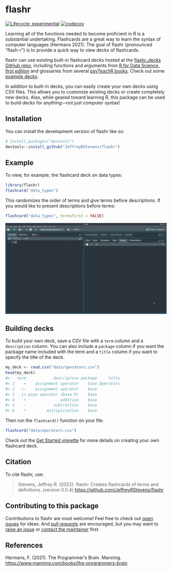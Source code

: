 
<!-- README.md is generated from README.Rmd. Please edit that file -->

# flashr

<!-- badges: start -->

[![Lifecycle:
experimental](https://img.shields.io/badge/lifecycle-experimental-orange.svg)](https://lifecycle.r-lib.org/articles/stages.html#experimental)
[![codecov](https://codecov.io/gh/JeffreyRStevens/flashr/branch/main/graph/badge.svg?token=XGH2OV874R)](https://codecov.io/gh/JeffreyRStevens/flashr)
<!-- badges: end -->

Learning all of the functions needed to become proficient in R is a
substantial undertaking. Flashcards are a great way to learn the syntax
of computer languages (Hermans 2021). The goal of flashr (pronounced
“flash-r”) is to provide a quick way to view decks of flashcards.

flashr can use existing built-in flashcard decks hosted at the
[flashr_decks GitHub
repo](https://github.com/JeffreyRStevens/flashr_decks), including
functions and arguments from [R for Data Science, first
edition](https://r4ds.had.co.nz/) and glossaries from several [psyTeachR
books](https://psyteachr.github.io/). Check out some [example
decks](https://jeffreyrstevens.github.io/flashr_decks/decks.html).

In addition to built-in decks, you can easily create your own decks
using CSV files. This allows you to customize existing decks or create
completely new decks. Also, while geared toward learning R, this package
can be used to build decks for anything—not just computer syntax!

## Installation

You can install the development version of flashr like so:

``` r
# install.packages("devtools")
devtools::install_github("JeffreyRStevens/flashr")
```

## Example

To view, for example, the flashcard deck on data types:

``` r
library(flashr)
flashcard("data_types")
```

This randomizes the order of terms and give terms before descriptions.
If you would like to present descriptions before terms:

``` r
flashcard("data_types", termsfirst = FALSE)
```

![](man/figures/flashr.gif)

## Building decks

To build your own deck, save a CSV file with a `term` column and a
`description` column. You can also include a `package` column if you
want the package name included with the term and a `title` column if you
want to specify the title of the deck.

``` r
my_deck <- read.csv("data/operators.csv")
head(my_deck)
#>   term            description package     title
#> 1    =    assignment operator    base Operators
#> 2   <-    assignment operator    base          
#> 3   |> pipe operator (base R)    base          
#> 4    +               addition    base          
#> 5    -            subtraction    base          
#> 6    *         multiplication    base
```

Then run the `flashcard()` function on your file.

``` r
flashcard("data/operators.csv")
```

Check out the [Get Started
vignette](https://jeffreyrstevens.github.io/flashr/articles/flashr.html#creating-your-own-decks)
for more details on creating your own flashcard deck.

## Citation

To cite flashr, use:

> Stevens, Jeffrey R. (2022). flashr: Creates flashcards of terms and
> definitions. (version 0.0.4)
> <https://github.com/JeffreyRStevens/flashr>

## Contributing to this package

Contributions to flashr are most welcome! Feel free to check out [open
issues](https://github.com/JeffreyRStevens/flashr/issues) for ideas. And
[pull requests](https://github.com/JeffreyRStevens/flashr/pulls) are
encouraged, but you may want to [raise an
issue](https://github.com/JeffreyRStevens/flashr/issues) or [contact the
maintainer](mailto:jeffrey.r.stevens@protonmail.com) first.

## References

Hermans, F. (2021). The Programmer’s Brain. Manning.
<https://www.manning.com/books/the-programmers-brain>
